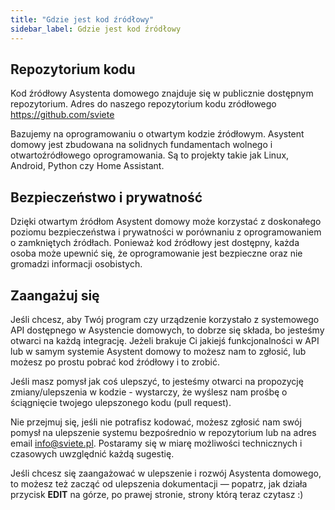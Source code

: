 ```yaml
---
title: "Gdzie jest kod źródłowy"
sidebar_label: Gdzie jest kod źródłowy
---
```


## Repozytorium kodu

Kod źródłowy Asystenta domowego znajduje się w publicznie dostępnym repozytorium.
Adres do naszego repozytorium kodu zródłowego <a href="https://github.com/sviete" target="_blank">https://github.com/sviete</a>

Bazujemy na oprogramowaniu o otwartym kodzie źródłowym.
Asystent domowy jest zbudowana na solidnych fundamentach wolnego i otwartoźródłowego oprogramowania. Są to projekty takie jak Linux, Android, Python czy Home Assistant.

## Bezpieczeństwo i prywatność

Dzięki otwartym źródłom Asystent domowy może korzystać z doskonałego poziomu bezpieczeństwa i prywatności w porównaniu z oprogramowaniem o zamkniętych źródłach. Ponieważ kod źródłowy jest dostępny, każda osoba może upewnić się, że oprogramowanie jest bezpieczne oraz nie gromadzi informacji osobistych.

## Zaangażuj się

Jeśli chcesz, aby Twój program czy urządzenie korzystało z systemowego API dostępnego w Asystencie domowych, to dobrze się składa, bo jesteśmy otwarci na każdą integrację. Jeżeli brakuje Ci jakiejś funkcjonalności w API lub w samym systemie Asystent domowy to możesz nam to zgłosić, lub możesz po prostu pobrać kod źródłowy i to zrobić.

Jeśli masz pomysł jak coś ulepszyć, to jesteśmy otwarci na propozycję zmiany/ulepszenia w kodzie - wystarczy, że wyślesz nam prośbę o ściągnięcie twojego ulepszonego kodu (pull request).

Nie przejmuj się, jeśli nie potrafisz kodować, możesz zgłosić nam swój pomysł na ulepszenie systemu bezpośrednio w repozytorium lub na adres email info@sviete.pl. Postaramy się w miarę możliwości technicznych i czasowych uwzględnić każdą sugestię.

Jeśli chcesz się zaangażować w ulepszenie i rozwój Asystenta domowego, to możesz też zacząć od ulepszenia dokumentacji — popatrz, jak działa przycisk **EDIT** na górze, po prawej stronie, strony którą teraz czytasz :)
